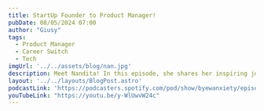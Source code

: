 ```yaml
---
title: StartUp Founder to Product Manager!
pubDate: 08/05/2024 07:00
author: "Giusy"
tags:
  - Product Manager
  - Career Switch
  - Tech
imgUrl: '../../assets/blog/nan.jpg'
description: Meet Nandita! In this episode, she shares her inspiring journey of launching her own startup, facing early challenges, and how she leveraged the skills she gained from that experience to become a successful Product Manager! 
layout: '../../layouts/BlogPost.astro'
podcastLink: 'https://podcasters.spotify.com/pod/show/byewanxiety/episodes/StartUp-Founder-to-Product-Manager-e2mpbrn'
youTubeLink: "https://youtu.be/y-WlUwvW24c"
---
```

